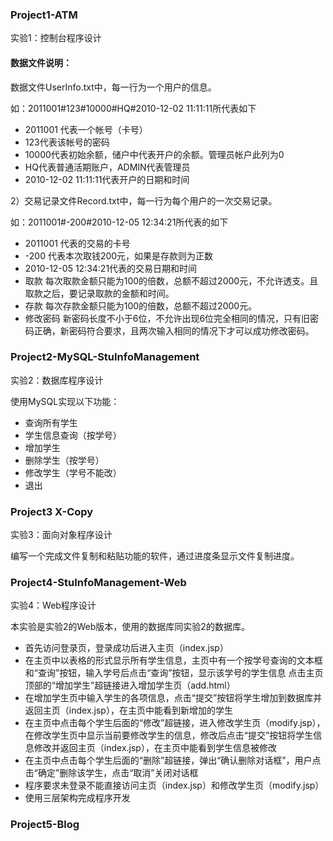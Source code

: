 ### Project1-ATM
实验1：控制台程序设计

#### 数据文件说明：
数据文件UserInfo.txt中，每一行为一个用户的信息。

如：2011001#123#10000#HQ#2010-12-02 11:11:11所代表如下

- 2011001 代表一个帐号（卡号）
- 123代表该帐号的密码
- 10000代表初始余额，储户中代表开户的余额。管理员帐户此列为0
- HQ代表普通活期账户，ADMIN代表管理员
- 2010-12-02 11:11:11代表开户的日期和时间

2）交易记录文件Record.txt中，每一行为每个用户的一次交易记录。

如：2011001#-200#2010-12-05 12:34:21所代表的如下
- 2011001 代表的交易的卡号
- -200 代表本次取钱200元，如果是存款则为正数
- 2010-12-05 12:34:21代表的交易日期和时间
- 取款
每次取款金额只能为100的倍数，总额不超过2000元，不允许透支。且取款之后，要记录取款的金额和时间。
- 存款
每次存款金额只能为100的倍数，总额不超过2000元。
- 修改密码
新密码长度不小于6位，不允许出现6位完全相同的情况，只有旧密码正确，新密码符合要求，且两次输入相同的情况下才可以成功修改密码。

### Project2-MySQL-StuInfoManagement
实验2：数据库程序设计

使用MySQL实现以下功能：
- 查询所有学生
- 学生信息查询（按学号）
- 增加学生
- 删除学生（按学号）
- 修改学生（学号不能改）
- 退出

### Project3 X-Copy
实验3：面向对象程序设计

编写一个完成文件复制和粘贴功能的软件，通过进度条显示文件复制进度。

### Project4-StuInfoManagement-Web
实验4：Web程序设计

本实验是实验2的Web版本，使用的数据库同实验2的数据库。

- 首先访问登录页，登录成功后进入主页（index.jsp）
- 在主页中以表格的形式显示所有学生信息，主页中有一个按学号查询的文本框和“查询”按钮，输入学号后点击“查询”按钮，显示该学号的学生信息
点击主页顶部的“增加学生”超链接进入增加学生页（add.html）
- 在增加学生页中输入学生的各项信息，点击“提交”按钮将学生增加到数据库并返回主页（index.jsp），在主页中能看到新增加的学生
- 在主页中点击每个学生后面的“修改”超链接，进入修改学生页（modify.jsp），在修改学生页中显示当前要修改学生的信息，修改后点击“提交”按钮将学生信息修改并返回主页（index.jsp），在主页中能看到学生信息被修改
- 在主页中点击每个学生后面的“删除”超链接，弹出“确认删除对话框”，用户点击“确定”删除该学生，点击“取消”关闭对话框
- 程序要求未登录不能直接访问主页（index.jsp）和修改学生页（modify.jsp）
- 使用三层架构完成程序开发

### Project5-Blog